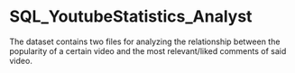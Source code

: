 # SQL_YoutubeStatistics_Analyst
The dataset contains two files for analyzing the relationship between the popularity of a certain video and the most relevant/liked comments of said video. 
